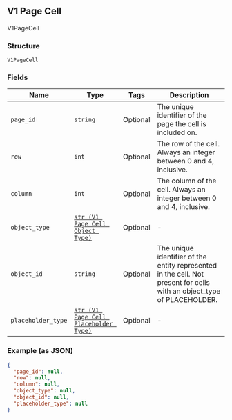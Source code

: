 ## V1 Page Cell

V1PageCell

### Structure

`V1PageCell`

### Fields

| Name | Type | Tags | Description |
|  --- | --- | --- | --- |
| `page_id` | `string` | Optional | The unique identifier of the page the cell is included on. |
| `row` | `int` | Optional | The row of the cell. Always an integer between 0 and 4, inclusive. |
| `column` | `int` | Optional | The column of the cell. Always an integer between 0 and 4, inclusive. |
| `object_type` | [`str (V1 Page Cell Object Type)`]($m/V1PageCellObjectType) | Optional | - |
| `object_id` | `string` | Optional | The unique identifier of the entity represented in the cell. Not present for cells with an object_type of PLACEHOLDER. |
| `placeholder_type` | [`str (V1 Page Cell Placeholder Type)`]($m/V1PageCellPlaceholderType) | Optional | - |

### Example (as JSON)

```json
{
  "page_id": null,
  "row": null,
  "column": null,
  "object_type": null,
  "object_id": null,
  "placeholder_type": null
}
```

